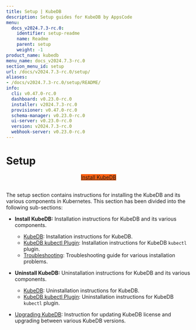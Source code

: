 ```yaml
---
title: Setup | KubeDB
description: Setup guides for KubeDB by AppsCode
menu:
  docs_v2024.7.3-rc.0:
    identifier: setup-readme
    name: Readme
    parent: setup
    weight: -1
product_name: kubedb
menu_name: docs_v2024.7.3-rc.0
section_menu_id: setup
url: /docs/v2024.7.3-rc.0/setup/
aliases:
- /docs/v2024.7.3-rc.0/setup/README/
info:
  cli: v0.47.0-rc.0
  dashboard: v0.23.0-rc.0
  installer: v2024.7.3-rc.0
  provisioner: v0.47.0-rc.0
  schema-manager: v0.23.0-rc.0
  ui-server: v0.23.0-rc.0
  version: v2024.7.3-rc.0
  webhook-server: v0.23.0-rc.0
---
```


# Setup

<div style="text-align: center;">
  <a class="button is-info is-medium is-active has-text-weight-normal" href="/docs/v2024.7.3-rc.0/setup/install/kubedb"  style="background:#FC6011; width: 18rem;">Install KubeDB</a>
</div>
<br>

The setup section contains instructions for installing the KubeDB and its various components in Kubernetes. This section has been divided into the following sub-sections:

- **Install KubeDB:** Installation instructions for KubeDB and its various components.
  - [KubeDB](/docs/v2024.7.3-rc.0/setup/install/kubedb): Installation instructions for KubeDB.
  - [KubeDB kubectl Plugin](/docs/v2024.7.3-rc.0/setup/install/kubectl_plugin): Installation instructions for KubeDB `kubectl` plugin.
  - [Troubleshooting](/docs/v2024.7.3-rc.0/setup/install/troubleshoting): Troubleshooting guide for various installation problems.

- **Uninstall KubeDB:** Uninstallation instructions for KubeDB and its various components.
  - [KubeDB](/docs/v2024.7.3-rc.0/setup/uninstall/kubedb): Uninstallation instructions for KubeDB.
  - [KubeDB kubectl Plugin](/docs/v2024.7.3-rc.0/setup/uninstall/kubectl_plugin): Uninstallation instructions for KubeDB `kubectl` plugin.
- [Upgrading KubeDB](/docs/v2024.7.3-rc.0/setup/upgrade/): Instruction for updating KubeDB license and upgrading between various KubeDB versions.
